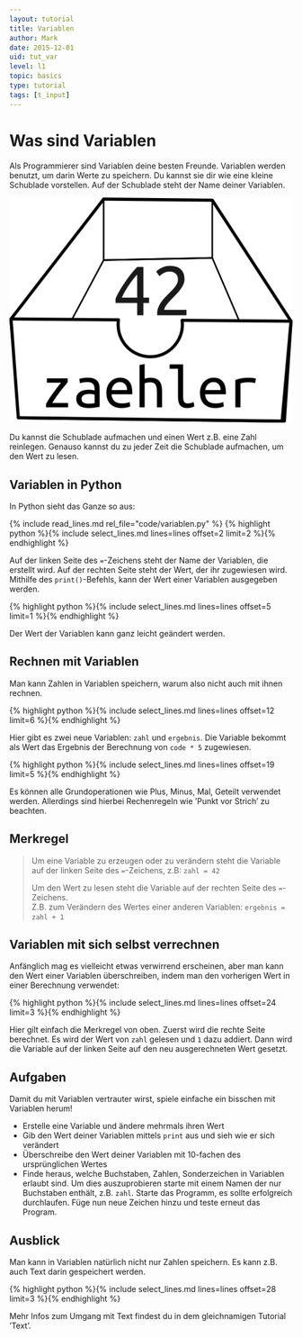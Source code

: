 ```yaml
---
layout: tutorial
title: Variablen
author: Mark
date: 2015-12-01
uid: tut_var
level: l1
topic: basics
type: tutorial
tags: [t_input]
---
```


# Was sind Variablen

Als Programmierer sind Variablen deine besten Freunde. Variablen werden
benutzt, um darin Werte zu speichern. Du kannst sie dir wie eine kleine
Schublade vorstellen. Auf der Schublade steht der Name deiner Variablen.

![Variablen als Schubladen](/_assets/imgs/schublade.png)

Du kannst die Schublade aufmachen und einen Wert z.B. eine Zahl
reinlegen. Genauso kannst du zu jeder Zeit die Schublade aufmachen, um
den Wert zu lesen.

## Variablen in Python

In Python sieht das Ganze so aus:

{% include read_lines.md rel_file="code/variablen.py" %}
{% highlight python %}{% include select_lines.md lines=lines offset=2 limit=2 %}{% endhighlight %}

Auf der linken Seite des `=`-Zeichens steht der Name der Variablen, die erstellt wird.
Auf der rechten Seite steht der Wert, der ihr zugewiesen wird. Mithilfe
des `print()`-Befehls, kann der Wert einer Variablen ausgegeben werden.

{% highlight python %}{% include select_lines.md lines=lines offset=5 limit=1 %}{% endhighlight %}

Der Wert der Variablen kann ganz leicht geändert werden.

## Rechnen mit Variablen

Man kann Zahlen in Variablen speichern, warum also nicht auch mit ihnen
rechnen.

{% highlight python %}{% include select_lines.md lines=lines offset=12 limit=6 %}{% endhighlight %}

Hier gibt es zwei neue Variablen: `zahl` und `ergebnis`. Die Variable bekommt als Wert
das Ergebnis der Berechnung von `code * 5` zugewiesen.

{% highlight python %}{% include select_lines.md lines=lines offset=19 limit=5 %}{% endhighlight %}

Es können alle Grundoperationen wie Plus, Minus, Mal, Geteilt verwendet werden. Allerdings sind hierbei Rechenregeln wie ’Punkt vor Strich’ zu beachten.

## Merkregel

> Um eine Variable zu erzeugen oder zu verändern steht die Variable auf der
> linken Seite des `=`-Zeichens, z.B: `zahl = 42`
>
> Um den Wert zu lesen steht die Variable auf der rechten Seite des `=`-Zeichens.  
> Z.B. zum Verändern des Wertes einer anderen Variablen: `ergebnis = zahl + 1`

## Variablen mit sich selbst verrechnen

Anfänglich mag es vielleicht etwas verwirrend erscheinen, aber man kann den Wert einer Variablen überschreiben, indem man den vorherigen Wert in einer Berechnung verwendet:

{% highlight python %}{% include select_lines.md lines=lines offset=24 limit=3 %}{% endhighlight %}

Hier gilt einfach die Merkregel von oben. Zuerst wird die rechte Seite berechnet. Es wird der Wert von `zahl` gelesen und `1` dazu addiert. Dann wird die Variable auf der linken Seite auf den neu ausgerechneten Wert gesetzt.

## Aufgaben

Damit du mit Variablen vertrauter wirst, spiele einfache ein bisschen mit Variablen herum!

- Erstelle eine Variable und ändere mehrmals ihren Wert
- Gib den Wert deiner Variablen mittels `print` aus und sieh wie er sich verändert
- Überschreibe den Wert deiner Variablen mit 10-fachen des    ursprünglichen Wertes
- Finde heraus, welche Buchstaben, Zahlen, Sonderzeichen in Variablen    erlaubt sind. Um dies auszuprobieren starte mit einem Namen der nur Buchstaben enthält, z.B. `zahl`. Starte das Programm, es sollte erfolgreich durchlaufen. Füge nun neue Zeichen hinzu und teste erneut das Program.

## Ausblick

Man kann in Variablen natürlich nicht nur Zahlen speichern. Es kann z.B. auch Text darin gespeichert werden.

{% highlight python %}{% include select_lines.md lines=lines offset=28 limit=3 %}{% endhighlight %}

Mehr Infos zum Umgang mit Text findest du in dem gleichnamigen Tutorial ’Text’.
